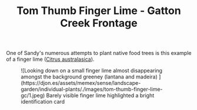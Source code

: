 ﻿---
XXXlatitude: -27.53681372047709
backlinks:
- title: Dry Rainforest
  url: /memex/sense/landscape-garden/dry-rainforest.html
- title: Individual plants
  url: /memex/sense/landscape-garden/individual-plants/individual-plants.html
photos:
  1:
    date: 2025-04-05 11:20:58
    description: None
    filename: F16BFEC2-E3A8-4E80-8F62-60BE22B475E8.heic
    latitude: -27.537175
    longitude: 152.051575
    memexFilename: images/tom-thumb-finger-lime-gc/1.jpeg
    title: None
tags:
- plants
- wood-duck-meadows
- finger-lime
- citrus
title: Tom Thumb Finger Lime - Gatton Creek Frontage
type: single-plant
yylatitude: -27.537175
zzlongitude: 152.0512390377823
---
One of Sandy's numerous attempts to plant native food trees is this example of a finger lime ([Citrus australasica](https://en.wikipedia.org/wiki/Citrus_australasica)).

<figure markdown>
 ![Looking down on a small finger lime almost disappearing amongst the background greeney (lantana and madeira) ](https://djon.es/assets/memex/sense/landscape-garden/individual-plants/./images/tom-thumb-finger-lime-gc/1.jpeg)
 <caption>Barely visible finger lime highlighted a bright identification card </caption>
</figure>